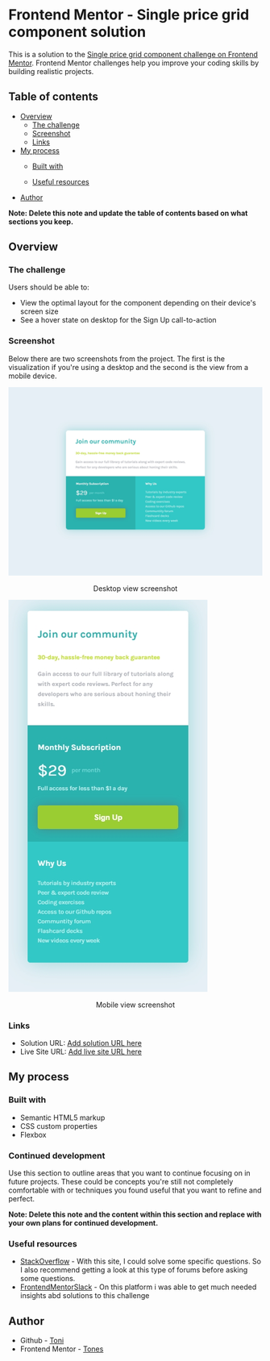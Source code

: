 # Frontend Mentor - Single price grid component solution

This is a solution to the [Single price grid component challenge on Frontend Mentor](https://www.frontendmentor.io/challenges/single-price-grid-component-5ce41129d0ff452fec5abbbc). Frontend Mentor challenges help you improve your coding skills by building realistic projects. 

## Table of contents

- [Overview](#overview)
  - [The challenge](#the-challenge)
  - [Screenshot](#screenshot)
  - [Links](#links)
- [My process](#my-process)
  - [Built with](#built-with)

  - [Useful resources](#useful-resources)
- [Author](#author)


**Note: Delete this note and update the table of contents based on what sections you keep.**

## Overview

### The challenge

Users should be able to:

- View the optimal layout for the component depending on their device's screen size
- See a hover state on desktop for the Sign Up call-to-action

### Screenshot

Below there are two screenshots from the project. The first is the visualization if you're using a desktop and the second is the view from a mobile device.

![](images/desktop_view.jpg)

<center>Desktop view screenshot</center>



![](images/mobile_view.jpg)

<center>Mobile view screenshot</center>

### Links

- Solution URL: [Add solution URL here](https://your-solution-url.com)
- Live Site URL: [Add live site URL here](https://your-live-site-url.com)

## My process

### Built with

- Semantic HTML5 markup
- CSS custom properties
- Flexbox

### Continued development

Use this section to outline areas that you want to continue focusing on in future projects. These could be concepts you're still not completely comfortable with or techniques you found useful that you want to refine and perfect.

**Note: Delete this note and the content within this section and replace with your own plans for continued development.**

### Useful resources

- [StackOverflow](https://stackoverflow.com/) - With this site, I could solve some specific questions. So I also recommend getting a look at this type of forums before asking some questions.
- [FrontendMentorSlack](https://frontendmentor.slack.com/) - On this platform i was able to get much needed insights abd solutions to this challenge

## Author

- Github - [Toni](https://github.com/toni-21/)
- Frontend Mentor - [Tones](https://www.frontendmentor.io/profile/toni-21)
